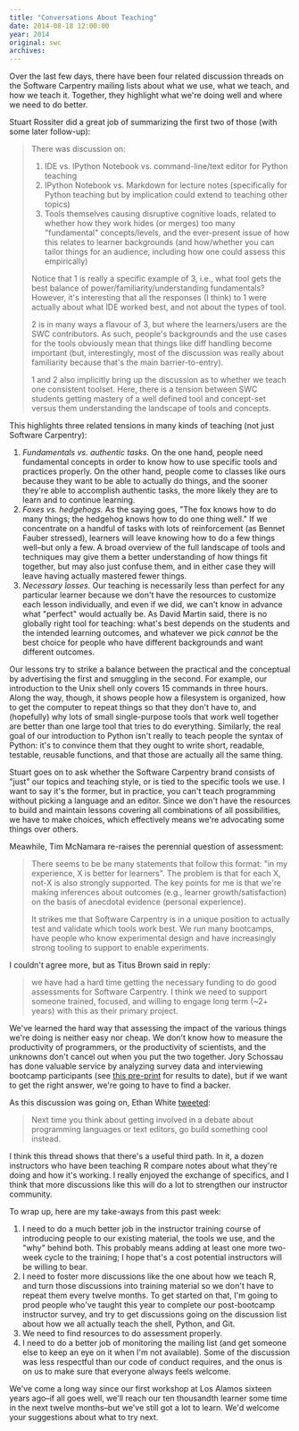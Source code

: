 ```yaml
---
title: "Conversations About Teaching"
date: 2014-08-18 12:00:00
year: 2014
original: swc
archives: 
---
```

<p>
  Over the last few days,
  there have been
  four
  related
  discussion
  threads
  on the Software Carpentry mailing lists
  about what we use, what we teach, and how we teach it.
  Together,
  they highlight what we're doing well and where we need to do better.
</p>
<p>
  Stuart Rossiter did a great job of summarizing the first two of those
  (with some later follow-up):
</p>
<blockquote>
  <p>There was discussion on:</p>
  <ol>
    <li>
      IDE vs. IPython Notebook vs. command-line/text editor for Python teaching
    </li>
    <li>
      IPython Notebook vs. Markdown for lecture notes
      (specifically for Python teaching but by implication could extend to teaching other topics)
    </li>
    <li>
      Tools themselves causing disruptive cognitive loads,
      related to whether how they work hides (or merges) too many "fundamental" concepts/levels,
      and the ever-present issue of how this relates to learner backgrounds
      (and how/whether you can tailor things for an audience, including how one could assess this empirically)
    </li>
  </ol>
  <p>
    Notice that 1 is really a specific example of 3,
    i.e.,
    what tool gets the best balance of power/familiarity/understanding fundamentals?
    However,
    it's interesting that all the responses (I think) to 1 were actually about what IDE worked best,
    and not about the types of tool.
  </p>
  <p>
    2 is in many ways a flavour of 3,
    but where the learners/users are the SWC contributors.
    As such, people's backgrounds and the use cases for the tools obviously mean that things like diff handling become important
    (but, interestingly, most of the discussion was really about familiarity because that's the main barrier-to-entry).
  </p>
  <p>
    1 and 2 also implicitly bring up the discussion as to whether we teach one consistent toolset.
    Here,
    there is a tension between SWC students getting mastery of a well defined tool and concept-set
    versus them understanding the landscape of tools and concepts.
  </p>
</blockquote>
<p>
  This highlights three related tensions in many kinds of teaching
  (not just Software Carpentry):
</p>
<ol>
  <li>
    <em>Fundamentals vs. authentic tasks.</em>
    On the one hand,
    people need fundamental concepts in order to know how to use specific tools and practices properly.
    On the other hand,
    people come to classes like ours because they want to be able to actually do things,
    and the sooner they're able to accomplish authentic tasks,
    the more likely they are to learn and to continue learning.
  </li>
  <li>
    <em>Foxes vs. hedgehogs.</em>
    As the saying goes,
    "The fox knows how to do many things; the hedgehog knows how to do one thing well."
    If we concentrate on a handful of tasks with lots of reinforcement
    (as Bennet Fauber stressed),
    learners will leave knowing how to do a few things well–but only a few.
    A broad overview of the full landscape of tools and techniques
    may give them a better understanding of how things fit together,
    but may also just confuse them,
    and in either case they will leave having actually mastered fewer things.
  </li>
  <li>
    <em>Necessary losses.</em>
    Our teaching is necessarily less than perfect for any particular learner because
    we don't have the resources to customize each lesson individually,
    and even if we did,
    we can't know in advance what "perfect" would actually be.
    As David Martin said,
    there is no globally right tool for teaching:
    what's best depends on the students and the intended learning outcomes,
    and whatever we pick <em>cannot</em> be the best choice for people
    who have different backgrounds and want different outcomes.
  </li>
</ol>
<p>
  Our lessons try to strike a balance between the practical and the conceptual
  by advertising the first and smuggling in the second.
  For example,
  our introduction to the Unix shell
  only covers 15 commands in three hours.
  Along the way,
  though,
  it shows people how a filesystem is organized,
  how to get the computer to repeat things so that they don't have to,
  and (hopefully) why lots of small single-purpose tools that work well together
  are better than one large tool that tries to do everything.
  Similarly,
  the real goal of our introduction to Python
  isn't really to teach people the syntax of Python:
  it's to convince them that they ought to write short, readable, testable, reusable functions,
  and that those are actually all the same thing.
</p>
<p>
  Stuart goes on to ask whether the Software Carpentry brand consists of
  "just" our topics and teaching style,
  or is tied to the specific tools we use.
  I want to say it's the former,
  but in practice,
  you can't teach programming without picking a language and an editor.
  Since we don't have the resources to build and maintain lessons covering all combinations of all possibilities,
  we have to make choices,
  which effectively means we're advocating some things over others.
</p>
<p>
  Meawhile,
  Tim McNamara re-raises the perennial question of assessment:
</p>
<blockquote>
  <p>
    There seems to be be many statements that follow this format:
    "in my experience, X is better for learners".
    The problem is that for each X,
    not-X is also strongly supported.
    The key points for me is that we're making inferences about outcomes (e.g., learner growth/satisfaction)
    on the basis of anecdotal evidence (personal experience).
  </p>
  <p>
    It strikes me that Software Carpentry is in a unique position to actually test and validate which tools work best.
    We run many bootcamps,
    have people who know experimental design and have increasingly strong
    tooling to support to enable experiments.
  </p>
</blockquote>
<p>
  I couldn't agree more,
  but as Titus Brown said in reply:
</p>
<blockquote>
  <p>
    we have had a hard time getting the necessary funding to do good assessments for Software Carpentry.
    I think we need to support someone trained, focused, and willing to engage long term
    (~2+ years)
    with this as their primary project.
  </p>
</blockquote>
<p>
  We've learned the hard way that assessing the impact of the various things we're doing is neither easy nor cheap.
  We don't know how to measure the productivity of programmers,
  or the productivity of scientists,
  and the unknowns don't cancel out when you put the two together.
  Jory Schossau has done valuable service by analyzing survey data and interviewing bootcamp participants
  (see <a href="http://arxiv.org/abs/1407.6220">this pre-print</a> for results to date),
  but if we want to get the right answer,
  we're going to have to find a backer.
</p>
<p>
  As this discussion was going on,
  Ethan White <a href="https://twitter.com/ethanwhite/status/499715179945672704">tweeted</a>:
</p>
<blockquote>
  <p>
    Next time you think about getting involved in a debate about programming languages or text editors,
    go build something cool instead.
  </p>
</blockquote>
<p>
  I think this thread shows that there's a useful third path.
  In it,
  a dozen instructors who have been teaching R compare notes about what they're doing and how it's working.
  I really enjoyed the exchange of specifics,
  and I think that more discussions like this
  will do a lot to strengthen our instructor community.
</p>
<p>
  To wrap up,
  here are my take-aways from this past week:
</p>
<ol>
  <li>
    I need to do a much better job in the instructor training course
    of introducing people to our existing material,
    the tools we use,
    and the "why" behind both.
    This probably means adding at least one more two-week cycle to the training;
    I hope that's a cost potential instructors will be willing to bear.
  </li>
  <li>
    I need to foster more discussions like the one about how we teach R,
    and turn those discussions into training material so we don't have to repeat them
    every twelve months.
    To get started on that,
    I'm going to prod people who've taught this year to complete our post-bootcamp instructor survey,
    and try to get discussions going on the discussion list
    about how we all actually teach the shell, Python, and Git.
  </li>
  <li>
    We need to find resources to do assessment properly.
  </li>
  <li>
    I need to do a better job of monitoring the mailing list
    (and get someone else to keep an eye on it when I'm not available).
    Some of the discussion was less respectful than our code of conduct requires,
    and the onus is on us to make sure that everyone always feels welcome.
  </li>
</ol>
<p>
  We've come a long way since our first workshop at Los Alamos sixteen years ago–if
  all goes well, we'll reach our ten thousandth learner some time in the next twelve months–but
  we've still got a lot to learn.
  We'd welcome your suggestions about what to try next.
</p>
